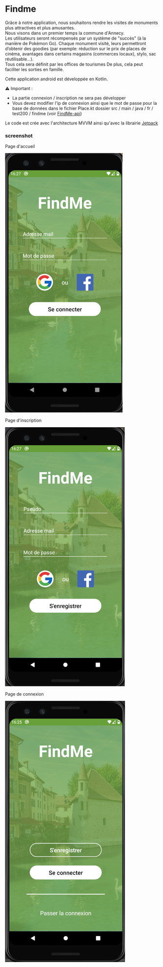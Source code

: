 # Findme

Grâce à notre application, nous souhaitons rendre les visites de monuments plus attractives et plus amusantes.
<br />Nous visons dans un premier temps la commune d'Annecy.<br />
Les utilisateurs seront récompensés par un système de "succès" (à la manière de Pokémon Go).
Chaque monument visité, leurs permettront d’obtenir des goodies (par exemple: réduction sur le prix de places de cinéma, avantages dans certains magasins (commerces locaux), stylo, sac réutilisable…).<br />
Tous cela sera définit par les offices de tourismes
De plus, cela peut faciliter les sorties en famille.

Cette application android est développée en Kotlin.

:warning: Important : 
- La partie connexion / inscription ne sera pas développer
- Vous devez modifier l'ip de connexion ainsi que le mot de passe pour la base de données dans le fichier Place.kt dossier src / main / java / fr / test200 / findme (voir [FindMe-api](https://github.com/LPDIM-ANNECY/FindMe-api))

Le code est crée avec l'architecture MVVM ainsi qu'avec la librairie [Jetpack](https://developer.android.com/jetpack)

### screenshot

Page d'accueil

![Page d'accueil](https://raw.githubusercontent.com/LPDIM-ANNECY/FindMe-main/dev/img/connection.png)

Page d'inscription

![Page d'accueil](https://raw.githubusercontent.com/LPDIM-ANNECY/FindMe-main/dev/img/register.png)

Page de connexion

![Page d'accueil](https://raw.githubusercontent.com/LPDIM-ANNECY/FindMe-main/dev/img/login.png)